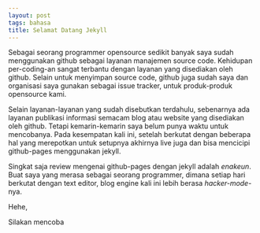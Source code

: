 ```yaml
---
layout: post
tags: bahasa
title: Selamat Datang Jekyll
---
```


Sebagai seorang programmer opensource sedikit banyak saya sudah menggunakan github sebagai layanan manajemen source code. Kehidupan per-coding-an sangat terbantu dengan layanan yang disediakan oleh github. Selain untuk menyimpan source code, github juga sudah saya dan organisasi saya gunakan sebagai issue tracker, untuk produk-produk opensource kami.

Selain layanan-layanan yang sudah disebutkan terdahulu, sebenarnya ada layanan publikasi informasi semacam blog atau website yang disediakan oleh github. Tetapi kemarin-kemarin saya belum punya waktu untuk mencobanya. Pada kesempatan kali ini, setelah berkutat dengan beberapa hal yang merepotkan untuk setupnya akhirnya live juga dan bisa mencicipi github-pages menggunakan jekyll.

Singkat saja review mengenai github-pages dengan jekyll adalah *enakeun*. Buat saya yang merasa sebagai seorang programmer, dimana setiap hari berkutat dengan text editor, blog engine kali ini lebih berasa *hacker-mode*-nya.

Hehe,

Silakan mencoba